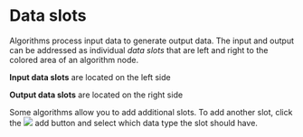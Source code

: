 # Data slots

Algorithms process input data to generate output data. The input and output can be 
addressed as individual *data slots* that are left and right to the colored area of 
an algorithm node. 

**Input data slots** are located on the left side

**Output data slots** are located on the right side

Some algorithms allow you to add additional slots. To add another slot, click the ![](image://icons/actions/list-add.png)
add button and select which data type the slot should have.
